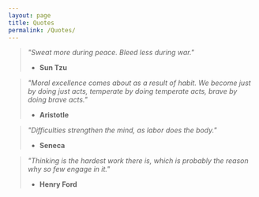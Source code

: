 ```yaml
---
layout: page
title: Quotes
permalink: /Quotes/
---
```


> _"Sweat more during peace. Bleed less during war."_
> - **Sun Tzu**


> _"Moral excellence comes about as a result of habit. We become just by doing just acts, temperate by doing temperate acts, brave by doing brave acts."_
> - **Aristotle**

> _"Difficulties strengthen the mind, as labor does the body."_
> - **Seneca**

> _"Thinking is the hardest work there is, which is probably the reason why so few engage in it."_
> - **Henry Ford**

